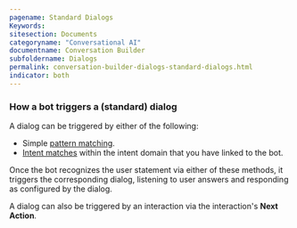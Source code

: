 ```yaml
---
pagename: Standard Dialogs
Keywords:
sitesection: Documents
categoryname: "Conversational AI"
documentname: Conversation Builder
subfoldername: Dialogs
permalink: conversation-builder-dialogs-standard-dialogs.html
indicator: both
---
```


### How a bot triggers a (standard) dialog

A dialog can be triggered by either of the following:

- Simple [pattern matching](conversation-builder-interactions-interaction-basics.html#specify-patterns-in-interactions).
- [Intent matches](intent-manager-key-terms-concepts.html#intents) within the intent domain that you have linked to the bot.

Once the bot recognizes the user statement via either of these methods, it triggers the corresponding dialog, listening to user answers and responding as configured by the dialog.

A dialog can also be triggered by an interaction via the interaction's **Next Action**.